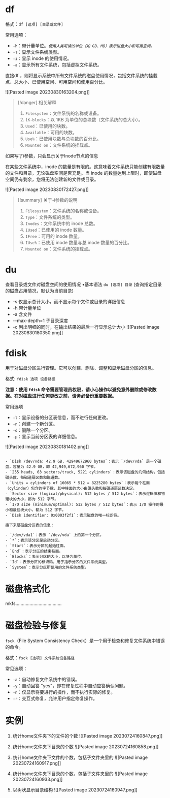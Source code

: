 # df
格式：`df [选项] [目录或文件]`

常用选项：
- `-h`：带计量单位。*`使用人类可读的单位（如 GB、MB）表示磁盘大小和可用空间。`*
- `-T`：显示文件系统类型。
- `-i`：显示 inode 的使用情况。
- `-a`：显示所有文件系统，包括虚拟文件系统。

直接df ，则将显示系统中所有文件系统的磁盘使用情况，包括文件系统的挂载点、总大小、已使用空间、可用空间和使用百分比。

![[Pasted image 20230830163204.png]]

>[!danger] 相关解释
>1. `Filesystem`：文件系统的名称或设备。
>2. `1K-blocks`：以 1KB 为单位的总块数（文件系统的总大小）。
>3. `Used`：已使用的块数。
>4. `Available`：可用的块数。
>5. `Use%`：已使用块数与总块数的百分比。
>6. `Mounted on`：文件系统的挂载点。

如果写了i参数，只会显示关于Inode节点的信息

在某些文件系统中，inode 的数量是有限的。这意味着文件系统只能创建有限数量的文件和目录，无论磁盘空间是否充足。当 inode 的数量达到上限时，即使磁盘空间仍有剩余，您将无法创建新的文件或目录。

![[Pasted image 20230830172427.png]]


> [!summary] 关于-i参数的说明
> 1. `Filesystem`：文件系统的名称或设备。
>2. `Type`：文件系统的类型。
>3. `Inodes`：文件系统中的 inode 总数。
>4. `IUsed`：已使用的 inode 数量。
>5. `IFree`：可用的 inode 数量。
>6. `IUse%`：已使用 inode 数量与总 inode 数量的百分比。
>7. `Mounted on`：文件系统的挂载点。
# du
查看目录或文件对磁盘空间的使用情况
•基本语法 `du [选项] 目录` (查询指定目录的磁盘占用情况，默认为当前目录)
* -s 仅显示总计大小，而不显示每个文件或目录的详细信息
* -h 带计量单位 
* -a 含文件 
* --max-depth=1 子目录深度
* -c 列出明细的同时，在输出结果的最后一行显示总计大小
![[Pasted image 20230830180350.png]]

#  fdisk
用于对磁盘分区进行管理。它可以创建、删除、调整和显示磁盘分区的信息。

格式: `fdisk 选项 设备路径`


**注意：使用 `fdisk` 命令需要管理员权限，请小心操作以避免意外删除或修改数据。在对磁盘进行任何更改之前，请务必备份重要数据。**

常用选项
- `-l`：显示设备的分区表信息，而不进行任何更改。
- `-n`：创建一个新分区。
- `-d`：删除一个分区。
- `-p`：显示当前分区表的详细信息。

![[Pasted image 20230830181402.png]]

```

- `Disk /dev/vda: 42.9 GB, 42949672960 bytes`：表示 `/dev/vda` 是一个磁盘，容量为 42.9 GB，即 42,949,672,960 字节。
- `255 heads, 63 sectors/track, 5221 cylinders`：表示该磁盘的几何结构，包括磁头数、每磁道扇区数和磁道数。
- `Units = cylinders of 16065 * 512 = 8225280 bytes`：表示每个柱面（cylinder）包含的字节数，其中柱面的大小由磁头数和每磁道扇区数决定。
- `Sector size (logical/physical): 512 bytes / 512 bytes`：表示逻辑块和物理块的大小，都为 512 字节。
- `I/O size (minimum/optimal): 512 bytes / 512 bytes`：表示 I/O 操作的最小和最佳块大小，都为 512 字节。
- `Disk identifier: 0x0003f2f1`：表示磁盘的唯一标识符。

接下来是磁盘分区表的信息：

- `/dev/vda1`：表示 `/dev/vda` 上的第一个分区。
- `*`：表示该分区是启动分区。
- `Start`：表示分区的起始柱面。
- `End`：表示分区的结束柱面。
- `Blocks`：表示分区的大小，以块为单位。
- `Id`：表示分区的标识码，用于指示分区的文件系统类型。
- `System`：表示分区所使用的文件系统类型。
```

# 磁盘格式化
mkfs....................................
# 磁盘检验与修复
`fsck`（File System Consistency Check）是一个用于检查和修复文件系统中错误的命令。

格式：`fsck [选项] 文件系统设备路径`

常见选项：

- `-a`：自动修复文件系统中的错误。
- `-y`：自动回答 "yes"，即在修复过程中自动应答确认问题。
- `-n`：仅显示将要进行的操作，而不执行实际的修复。
- `-r`：交互式修复，允许用户指定修复操作。


# 实例
1. 统计home文件夹下的文件的个数
![[Pasted image 20230724160847.png]]

3. 统计home文件夹下目录的个数
![[Pasted image 20230724160858.png]]
5. 统计home文件夹下文件的个数，包括子文件夹里的
![[Pasted image 20230724160917.png]]
7. 统计home文件夹下目录的个数，包括子文件夹里的
![[Pasted image 20230724160933.png]]
9. 以树状显示目录结构
![[Pasted image 20230724160947.png]]
